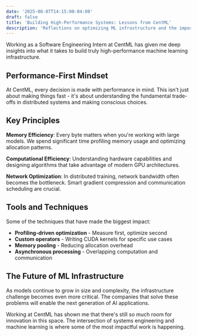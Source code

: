```yaml
---
date: '2025-08-07T14:15:00-04:00'
draft: false
title: 'Building High-Performance Systems: Lessons from CentML'
description: 'Reflections on optimizing ML infrastructure and the importance of performance-first thinking in modern AI systems.'
---
```


Working as a Software Engineering Intern at CentML has given me deep insights into what it takes to build truly high-performance machine learning infrastructure.

## Performance-First Mindset

At CentML, every decision is made with performance in mind. This isn't just about making things fast - it's about understanding the fundamental trade-offs in distributed systems and making conscious choices.

## Key Principles

**Memory Efficiency**: Every byte matters when you're working with large models. We spend significant time profiling memory usage and optimizing allocation patterns.

**Computational Efficiency**: Understanding hardware capabilities and designing algorithms that take advantage of modern GPU architectures.

**Network Optimization**: In distributed training, network bandwidth often becomes the bottleneck. Smart gradient compression and communication scheduling are crucial.

## Tools and Techniques

Some of the techniques that have made the biggest impact:

* **Profiling-driven optimization** - Measure first, optimize second
* **Custom operators** - Writing CUDA kernels for specific use cases
* **Memory pooling** - Reducing allocation overhead
* **Asynchronous processing** - Overlapping computation and communication

## The Future of ML Infrastructure

As models continue to grow in size and complexity, the infrastructure challenge becomes even more critical. The companies that solve these problems will enable the next generation of AI applications.

Working at CentML has shown me that there's still so much room for innovation in this space. The intersection of systems engineering and machine learning is where some of the most impactful work is happening.
